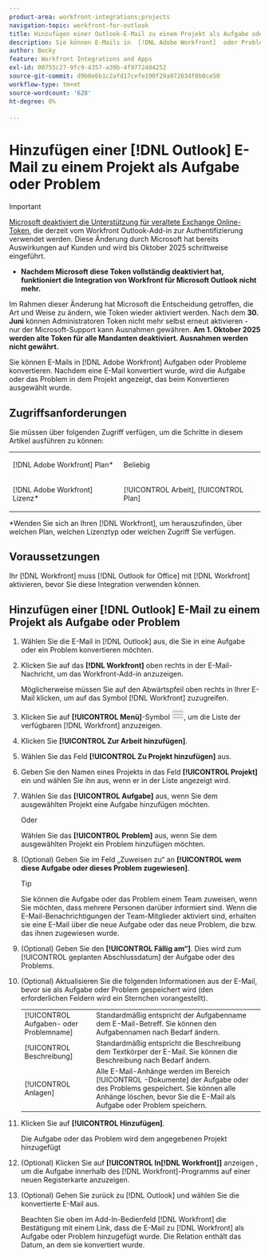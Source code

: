 ```yaml
---
product-area: workfront-integrations;projects
navigation-topic: workfront-for-outlook
title: Hinzufügen einer Outlook-E-Mail zu einem Projekt als Aufgabe oder Problem
description: Sie können E-Mails in  [!DNL Adobe Workfront]  oder Probleme konvertieren. Nachdem eine E-Mail konvertiert wurde, wird die Aufgabe oder das Problem in dem Projekt angezeigt, das beim Konvertieren ausgewählt wurde.
author: Becky
feature: Workfront Integrations and Apps
exl-id: 00755c27-9fc9-4357-a39b-4f9772484252
source-git-commit: d9b0e6b1c2afd17cefe190f29a072634f0b0ce50
workflow-type: tm+mt
source-wordcount: '628'
ht-degree: 0%

---
```


# Hinzufügen einer [!DNL Outlook] E-Mail zu einem Projekt als Aufgabe oder Problem

>[!IMPORTANT]
>
>[Microsoft deaktiviert die Unterstützung für veraltete Exchange Online-Token](https://learn.microsoft.com/en-us/office/dev/add-ins/outlook/faq-nested-app-auth-outlook-legacy-tokens), die derzeit vom Workfront Outlook-Add-in zur Authentifizierung verwendet werden. Diese Änderung durch Microsoft hat bereits Auswirkungen auf Kunden und wird bis Oktober 2025 schrittweise eingeführt.
>
>* **Nachdem Microsoft diese Token vollständig deaktiviert hat, funktioniert die Integration von Workfront für Microsoft Outlook nicht mehr.**
>
>Im Rahmen dieser Änderung hat Microsoft die Entscheidung getroffen, die Art und Weise zu ändern, wie Token wieder aktiviert werden. Nach dem **30. Juni** können Administratoren Token nicht mehr selbst erneut aktivieren - nur der Microsoft-Support kann Ausnahmen gewähren. **Am 1. Oktober 2025 werden alte Token für alle Mandanten deaktiviert. Ausnahmen werden nicht gewährt.**

Sie können E-Mails in [!DNL Adobe Workfront] Aufgaben oder Probleme konvertieren. Nachdem eine E-Mail konvertiert wurde, wird die Aufgabe oder das Problem in dem Projekt angezeigt, das beim Konvertieren ausgewählt wurde.

## Zugriffsanforderungen

Sie müssen über folgenden Zugriff verfügen, um die Schritte in diesem Artikel ausführen zu können:

<table style="table-layout:auto"> 
 <col> 
 <col> 
 <tbody> 
  <tr> 
   <td role="rowheader">[!DNL Adobe Workfront] Plan*</td> 
   <td> <p>Beliebig</p> </td> 
  </tr> 
  <tr> 
   <td role="rowheader">[!DNL Adobe Workfront] Lizenz*</td> 
   <td> <p>[!UICONTROL Arbeit], [!UICONTROL Plan]</p> </td> 
  </tr> 
 </tbody> 
</table>

&#42;Wenden Sie sich an Ihren [!DNL Workfront], um herauszufinden, über welchen Plan, welchen Lizenztyp oder welchen Zugriff Sie verfügen.

## Voraussetzungen

Ihr [!DNL Workfront] muss [!DNL Outlook for Office] mit [!DNL Workfront] aktivieren, bevor Sie diese Integration verwenden können.

## Hinzufügen einer [!DNL Outlook] E-Mail zu einem Projekt als Aufgabe oder Problem

1. Wählen Sie die E-Mail in [!DNL Outlook] aus, die Sie in eine Aufgabe oder ein Problem konvertieren möchten.
1. Klicken Sie auf das **[!DNL Workfront]** oben rechts in der E-Mail-Nachricht, um das Workfront-Add-in anzuzeigen.

   Möglicherweise müssen Sie auf den Abwärtspfeil oben rechts in Ihrer E-Mail klicken, um auf das Symbol [!DNL Workfront] zuzugreifen.

1. Klicken Sie auf **[!UICONTROL Menü]**-Symbol ![o365_addin_menu_icon.png](assets/o365-addin-menu2-icon.png), um die Liste der verfügbaren [!DNL Workfront] anzuzeigen.



1. Klicken Sie **[!UICONTROL Zur Arbeit hinzufügen]**.

1. Wählen Sie das Feld **[!UICONTROL Zu Projekt hinzufügen]** aus.
1. Geben Sie den Namen eines Projekts in das Feld **[!UICONTROL Projekt]** ein und wählen Sie ihn aus, wenn er in der Liste angezeigt wird.
1. Wählen Sie das **[!UICONTROL Aufgabe]** aus, wenn Sie dem ausgewählten Projekt eine Aufgabe hinzufügen möchten.

   Oder

   Wählen Sie das **[!UICONTROL Problem]** aus, wenn Sie dem ausgewählten Projekt ein Problem hinzufügen möchten.

1. (Optional) Geben Sie im Feld „Zuweisen zu“ an **[!UICONTROL wem diese Aufgabe oder dieses Problem zugewiesen]**.

   >[!TIP]
   >
   >Sie können die Aufgabe oder das Problem einem Team zuweisen, wenn Sie möchten, dass mehrere Personen darüber informiert sind. Wenn die E-Mail-Benachrichtigungen der Team-Mitglieder aktiviert sind, erhalten sie eine E-Mail über die neue Aufgabe oder das neue Problem, die bzw. das ihnen zugewiesen wurde.


1. (Optional) Geben Sie den **[!UICONTROL Fällig am“]**. Dies wird zum [!UICONTROL geplanten Abschlussdatum] der Aufgabe oder des Problems.
1. (Optional) Aktualisieren Sie die folgenden Informationen aus der E-Mail, bevor sie als Aufgabe oder Problem gespeichert wird (den erforderlichen Feldern wird ein Sternchen vorangestellt).

   <table style="table-layout:auto">
      <tr>
        <td>[!UICONTROL Aufgaben- oder Problemname]</td>
        <td>Standardmäßig entspricht der Aufgabenname dem E-Mail-Betreff. Sie können den Aufgabennamen nach Bedarf ändern.</td>
        <td></td>
      </tr>
      <tr>
        <td>[!UICONTROL Beschreibung]</td>
        <td>Standardmäßig entspricht die Beschreibung dem Textkörper der E-Mail. Sie können die Beschreibung nach Bedarf ändern.</td>
      </tr>
      <tr>
        <td>[!UICONTROL Anlagen]</td>
        <td>Alle E-Mail-Anhänge werden im Bereich [!UICONTROL -Dokumente] der Aufgabe oder des Problems gespeichert. Sie können alle Anhänge löschen, bevor Sie die E-Mail als Aufgabe oder Problem speichern.</td>
      </tr>
   </table>

1. Klicken Sie auf **[!UICONTROL Hinzufügen]**.

   Die Aufgabe oder das Problem wird dem angegebenen Projekt hinzugefügt

1. (Optional) Klicken Sie auf **[!UICONTROL In[!DNL Workfront]]** anzeigen , um die Aufgabe innerhalb des [!DNL Workfront]-Programms auf einer neuen Registerkarte anzuzeigen.

1. (Optional) Gehen Sie zurück zu [!DNL Outlook] und wählen Sie die konvertierte E-Mail aus.

   Beachten Sie oben im Add-In-Bedienfeld [!DNL Workfront] die Bestätigung mit einem Link, dass die E-Mail zu [!DNL Workfront] als Aufgabe oder Problem hinzugefügt wurde. Die Relation enthält das Datum, an dem sie konvertiert wurde.



